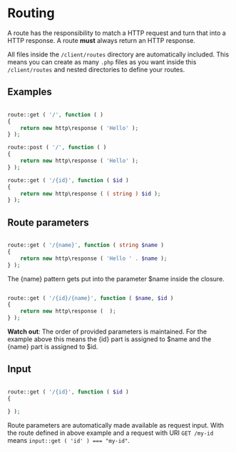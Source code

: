# Routing

A route has the responsibility to match a HTTP request and turn that into a HTTP response. A route **must** always return an HTTP response.



All files inside the ``/client/routes`` directory are automatically included. This means you can create as many `.php` files as you want inside this ``/client/routes`` and nested directories to define your routes.

## Examples

```php

route::get ( '/', function ( )
{
    return new http\response ( 'Hello' );
} );

route::post ( '/', function ( )
{
    return new http\response ( 'Hello' );
} );

route::get ( '/{id}', function ( $id )
{
	return new http\response ( ( string ) $id );
} );

```



## Route parameters

```php

route::get ( '/{name}', function ( string $name )
{
	return new http\response ( 'Hello ' . $name );
} );

```

The {name} pattern gets put into the parameter $name inside the closure.


```php

route::get ( '/{id}/{name}', function ( $name, $id )
{
	return new http\response (  );
} );

```

**Watch out**: The order of provided parameters is maintained. For the example above this means the {id} part is assigned to $name and the {name} part is assigned to $id.


## Input

```php

route::get ( '/{id}', function ( $id )
{

} );

```

Route parameters are automatically made available as request input. With the route defined in above example and a request with URI `GET /my-id` means `input::get ( 'id' ) === "my-id"`.
